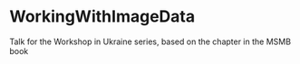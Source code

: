 # WorkingWithImageData
Talk for the Workshop in Ukraine series, based on the chapter in the MSMB book 
